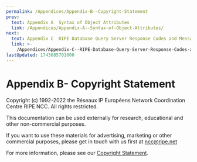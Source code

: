 ```yaml
---
permalink: /Appendices/Appendix-B--Copyright-Statement
prev:
  text: Appendix A  Syntax of Object Attributes
  link: /Appendices/Appendix-A--Syntax-of-Object-Attributes/
next:
  text: Appendix C  RIPE Database Query Server Response Codes and Messages
  link: >-
    /Appendices/Appendix-C--RIPE-Database-Query-Server-Response-Codes-and-Messages/
lastUpdated: 1743685701000
---
```


# Appendix B- Copyright Statement

Copyright (c) 1992-2022 the Réseaux IP Européens Network Coordination Centre RIPE NCC. All rights restricted.

This documentation can be used externally for research, educational and other non-commercial purposes.

If you want to use these materials for advertising, marketing or other commercial purposes, please get in touch with us first at <ncc@ripe.net>

For more information, please see our [Copyright Statement](https://www.ripe.net/about-us/legal/copyright-statement).


